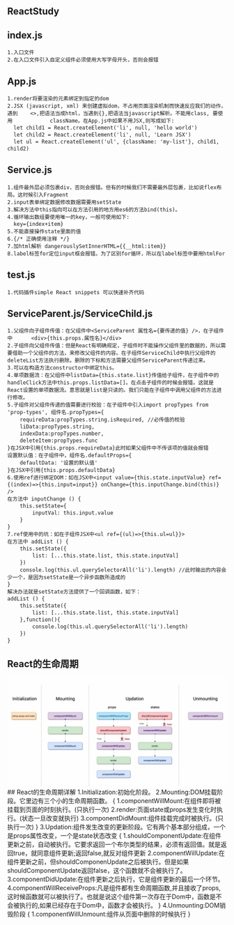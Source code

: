 
## ReactStudy
## index.js 
    1.入口文件
    2.在入口文件引入自定义组件必须使用大写字母开头，否则会报错
## App.js
    1.render将要渲染的元素绑定到指定的dom
    2.JSX (javascript, xml) 来创建虚拟dom，不占用页面渲染机制而快速反应我们的动作，遇到    <>,把语法当成html，当遇到{},把语法当javascript解析。不能用class, 要使用            className。在App.js中如果不用JSX,则写成如下:
      let child1 = React.createElement('li', null, 'hello world')
      let child2 = React.createElement('li', null, 'Learn JSX')
      let ul = React.createElement('ul', {className: 'my-list'}, child1, child2)
## Service.js
    1.组件最外层必须包裹div，否则会报错。但有的时候我们不需要最外层包裹，比如说flex布局。这时候引入Fragment
    2.input表单绑定数据修改数据需要用setState
    3.解决方法中this指向可以在方法引用的地方用es6的方法bind(this)。
    4.循环输出数组要使用唯一的key，一般可使用如下:
      key={index+item}
    5.不能直接操作state里面的值
    6.{/* 正确使用注释 */}
    7.加html解析 dangerouslySetInnerHTML={{__html:item}}
    8.label标签for定位input框会报错。为了区别for循环，所以在label标签中要用htmlFor
## test.js
    1.代码插件simple React snippets 可以快速补齐代码
## ServiceParent.js/ServiceChild.js
    1.父组件向子组件传值：在父组件中<ServiceParent 属性名={要传递的值} />，在子组件中      <div>{this.props.属性名}</div>
    2.子组件向父组件传值：但是React有明确规定，子组件时不能操作父组件里的数据的，所以需要借助一个父组件的方法，来修改父组件的内容。在子组件ServiceChild中执行父组件的deleteList方法执行删除。删除的下标和方法需要父组件ServiceParent传递过来。
    3.可以在构造方法constructor中绑定this。
    4.单项数据流：在父组件中listData={this.state.list}传值给子组件，在子组件中的handleClick方法中this.props.listData=[]。在点击子组件的时候会报错。这就是React设置的单项数据流。意思就是list是只读的。我们只能在子组件中调用父组件的方法进行修改。
    5.子组件对父组件传递的值需要进行校验：在子组件中引入import propTypes from 'prop-types', 组件名.propTypes={
        requireData:propTypes.string.isRequired, //必传值的校验
        liData:propTypes.string,
        indexData:propTypes.number,
        deleteItem:propTypes.func
    }在JSX中引用{this.props.requireData}此时如果父组件中不传该项的值就会报错
    设置默认值：在子组件中，组件名.defaultProps={
        defaultData: '设置的默认值'
    }在JSX中引用{this.props.defaultData}
    6.使用ref进行绑定DOM：如在JSX中<input value={this.state.inputValue} ref={(index)=>{this.input=input}} onChange={this.inputChange.bind(this)} />
    在方法中 inputChange () {
        this.setState={
            inputVal: this.input.value
        }
    }
    7.ref使用中的坑：如在子组件JSX中<ul ref={(ul)=>{this.ul=ul}}>
    在方法中 addList () {
        this.setState({
            list: [...this.state.list, this.state.inputVal]
        })
        console.log(this.ul.querySelectorAll('li').length) //此时输出的内容会少一个，是因为setState是一个异步函数所造成的
    }
    解决办法就是setState方法提供了一个回调函数，如下：
    addList () {
        this.setState({
            list: [...this.state.list, this.state.inputVal]
        },function(){
            console.log(this.ul.querySelectorAll('li').length)
        })
    }
## React的生命周期
<img src="/public/React1901.png" />
## React的生命周期详解
    1.Initialization:初始化阶段。
    2.Mounting:DOM挂载阶段。它里边有三个小的生命周期函数。
        {
            1.componentWillMount:在组件即将被挂载到页面的时刻执行。(只执行一次)
            2.render:页面state或props发生变化时执行。(状态一旦改变就执行)
            3.componentDidMount:组件挂载完成时被执行。(只执行一次)
        }
    3.Updation:组件发生改变的更新阶段。它有两个基本部分组成，一个是props属性改变，一个是state状态改变
        {
            1.shouldComponentUpdate:在组件更新之前，自动被执行。它要求返回一个布尔类型的结果，必须有返回值。就是返回true，就同意组件更新;返回false,就反对组件更新
            2.componentWillUpdate:在组件更新之前，但shouldComponenUpdate之后被执行。但是如果shouldComponentUpdate返回false，这个函数就不会被执行了。
            3.componentDidUpdate:在组件更新之后执行，它是组件更新的最后一个环节。
            4.componentWillReceiveProps:凡是组件都有生命周期函数,并且接收了props,这时候函数就可以被执行了。也就是说这个组件第一次存在于Dom中，函数是不会被执行的,如果已经存在于Dom中，函数才会被执行。
        }
    4.Unmounting:DOM销毁阶段
        {
            1.componentWillUnmount:组件从页面中删除的时候执行
        }
